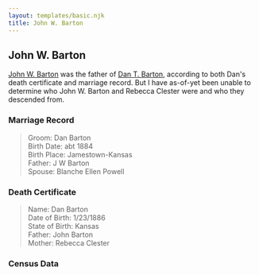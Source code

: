 ```yaml
---
layout: templates/basic.njk
title: John W. Barton
---
```


## John W. Barton

[John W. Barton](/people/5/56328061/) was the father of [Dan T. Barton](/people/9/95106328/), according to both Dan's death certificate and marriage record. But I have as-of-yet been unable to determine who John W. Barton and Rebecca Clester were and who they descended from.

### Marriage Record

> Groom: Dan Barton  
> Birth Date: abt 1884  
> Birth Place: Jamestown-Kansas  
> Father: J W Barton  
> Spouse: Blanche Ellen Powell

### Death Certificate

> Name: Dan Barton  
> Date of Birth: 1/23/1886  
> State of Birth: Kansas  
> Father: John Barton  
> Mother: Rebecca Clester

### Census Data
